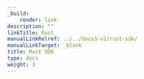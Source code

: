 ```yaml
---
_build:
    render: link
description: ""
linkTitle: Rust
manualLinkRelref: ../../docs3-v2/rust-sdk/
manualLinkTarget: _blank
title: Rust SDK
type: docs
weight: 3
---
```

